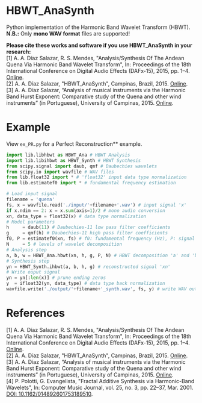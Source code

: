 # HBWT_AnaSynth
Python implementation of the Harmonic Band Wavelet Transform (HBWT).<br />
**N.B.:** Only **mono WAV format** files are supported!

**Please cite these works and software if you use HBWT_AnaSynth in your research:** <br />
[1] A. A. Díaz Salazar, R. S. Mendes, "Analysis/Synthesis Of The Andean Quena Via Harmonic Band Wavelet Transform", In: Proceedings of the 18th International Conference on Digital Audio Effects (DAFx-15), 2015, pp. 1–4. [Online](https://www.ntnu.edu/documents/1001201110/1266017954/DAFx-15_submission_74_v3.pdf).<br />
[2] A. A. Díaz Salazar, "HBWT_AnaSynth", Campinas, Brazil, 2015. [Online](https://github.com/alddiaz/HBWT_AnaSynth). <br />
[3] A. A. Díaz Salazar, “Analysis of musical instruments via the Harmonic Band Hurst Exponent: Comparative study of the Quena and other wind instruments” (in Portuguese), University of Campinas, 2015. [Online](http://repositorio.unicamp.br/handle/REPOSIP/259746).

# Example
View `ex_PR.py` for a Perfect Reconstruction** example.
```python
import lib.libhbwt as HBWT_Ana # HBWT Analysis
import lib.libihbwt as HBWT_Synth # HBWT Synthesis
from scipy.signal import daub, qmf # Daubechies wavelets
from scipy.io import wavfile # WAV files
from lib.float32 import * # 'float32' input data type normalization
from lib.estimatef0 import * # fundamental frequency estimation

# Load input signal
filename = 'quena'
fs, x = wavfile.read('./input/'+filename+'.wav') # input signal 'x'
if x.ndim == 2: x = x.sum(axis=1)/2 # mono audio conversion
xn, data_type = float32(x) # data type normalization
# Model parameters
h     = daub(11) # Daubechies-11 low pass filter coefficients
g     = qmf(h) # Daubechies-11 high pass filter coefficients
f0, P = estimatef0(xn, fs) # f0: fundamental frequency (Hz), P: signal period (in number of samples)
N     = 5 # levels of wavelet decomposition
# Analysis step
a, b, w = HBWT_Ana.hbwt(xn, h, g, P, N) # HBWT decomposition 'a' and 'b' and CMFB filter bank 'w'
# Synthesis step
yn = HBWT_Synth.ihbwt(a, b, h, g) # reconstructed signal 'xn'
# Write ouput signal
yn = yn[:len(x)] # prune ending zeros
y  = ifloat32(yn, data_type) # data type back normalization
wavfile.write('./output/'+filename+'_synth.wav', fs, y) # write WAV output file
```

# References
[1] A. A. Díaz Salazar, R. S. Mendes, "Analysis/Synthesis Of The Andean Quena Via Harmonic Band Wavelet Transform", In: Proceedings of the 18th International Conference on Digital Audio Effects (DAFx-15), 2015, pp. 1–4. [Online](https://www.ntnu.edu/documents/1001201110/1266017954/DAFx-15_submission_74_v3.pdf).<br />
[2] A. A. Díaz Salazar, "HBWT_AnaSynth", Campinas, Brazil, 2015. [Online](https://github.com/alddiaz/HBWT_AnaSynth). <br />
[3] A. A. Díaz Salazar, “Analysis of musical instruments via the Harmonic Band Hurst Exponent: Comparative study of the Quena and other wind instruments” (in Portuguese), University of Campinas, 2015. [Online](http://repositorio.unicamp.br/handle/REPOSIP/259746).  <br />
[4] P. Polotti, G. Evangelista, "Fractal Additive Synthesis via Harmonic-Band Wavelets", In: Computer Music Journal, vol. 25, no. 3, pp. 22–37, Mar. 2001. [DOI: 10.1162/014892601753189510](https://ieeexplore.ieee.org/document/6788869).
